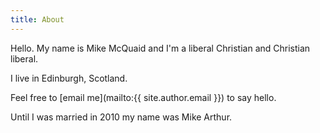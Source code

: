 ```yaml
---
title: About
---
```

Hello. My name is Mike McQuaid and I'm a liberal Christian and Christian liberal.

I live in Edinburgh, Scotland.

Feel free to [email me](mailto:{{ site.author.email }}) to say hello.

Until I was married in 2010 my name was Mike Arthur.

